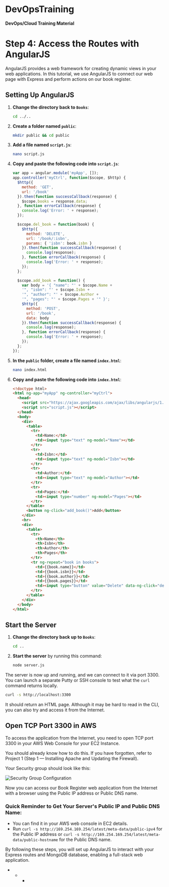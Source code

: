 # DevOpsTraining
**DevOps/Cloud Training Material**

# Step 4: Access the Routes with AngularJS

AngularJS provides a web framework for creating dynamic views in your web applications. In this tutorial, we use AngularJS to connect our web page with Express and perform actions on our book register.

## Setting Up AngularJS

1. **Change the directory back to `Books`**:

    ```sh
    cd ../..
    ```

2. **Create a folder named `public`**:

    ```sh
    mkdir public && cd public
    ```

3. **Add a file named `script.js`**:

    ```sh
    nano script.js
    ```

4. **Copy and paste the following code into `script.js`**:

    ```javascript
    var app = angular.module('myApp', []);
    app.controller('myCtrl', function($scope, $http) {
      $http({
        method: 'GET',
        url: '/book'
      }).then(function successCallback(response) {
        $scope.books = response.data;
      }, function errorCallback(response) {
        console.log('Error: ' + response);
      });

      $scope.del_book = function(book) {
        $http({
          method: 'DELETE',
          url: '/book/:isbn',
          params: { 'isbn': book.isbn }
        }).then(function successCallback(response) {
          console.log(response);
        }, function errorCallback(response) {
          console.log('Error: ' + response);
        });
      };

      $scope.add_book = function() {
        var body = '{ "name": "' + $scope.Name + 
        '", "isbn": "' + $scope.Isbn +
        '", "author": "' + $scope.Author + 
        '", "pages": "' + $scope.Pages + '" }';
        $http({
          method: 'POST',
          url: '/book',
          data: body
        }).then(function successCallback(response) {
          console.log(response);
        }, function errorCallback(response) {
          console.log('Error: ' + response);
        });
      };
    });
    ```

5. **In the `public` folder, create a file named `index.html`**:

    ```sh
    nano index.html
    ```

6. **Copy and paste the following code into `index.html`**:

    ```html
    <!doctype html>
    <html ng-app="myApp" ng-controller="myCtrl">
      <head>
        <script src="https://ajax.googleapis.com/ajax/libs/angularjs/1.6.4/angular.min.js"></script>
        <script src="script.js"></script>
      </head>
      <body>
        <div>
          <table>
            <tr>
              <td>Name:</td>
              <td><input type="text" ng-model="Name"></td>
            </tr>
            <tr>
              <td>Isbn:</td>
              <td><input type="text" ng-model="Isbn"></td>
            </tr>
            <tr>
              <td>Author:</td>
              <td><input type="text" ng-model="Author"></td>
            </tr>
            <tr>
              <td>Pages:</td>
              <td><input type="number" ng-model="Pages"></td>
            </tr>
          </table>
          <button ng-click="add_book()">Add</button>
        </div>
        <hr>
        <div>
          <table>
            <tr>
              <th>Name</th>
              <th>Isbn</th>
              <th>Author</th>
              <th>Pages</th>
            </tr>
            <tr ng-repeat="book in books">
              <td>{{book.name}}</td>
              <td>{{book.isbn}}</td>
              <td>{{book.author}}</td>
              <td>{{book.pages}}</td>
              <td><input type="button" value="Delete" data-ng-click="del_book(book)"></td>
            </tr>
          </table>
        </div>
      </body>
    </html>
    ```

## Start the Server

1. **Change the directory back up to `Books`**:

    ```sh
    cd ..
    ```

2. **Start the server** by running this command:

    ```sh
    node server.js
    ```

The server is now up and running, and we can connect to it via port 3300. You can launch a separate Putty or SSH console to test what the `curl` command returns locally.

```sh
curl -s http://localhost:3300
```

It should return an HTML page. Although it may be hard to read in the CLI, you can also try and access it from the Internet.

## Open TCP Port 3300 in AWS

To access the application from the Internet, you need to open TCP port 3300 in your AWS Web Console for your EC2 Instance.

You should already know how to do this. If you have forgotten, refer to Project 1 (Step 1 — Installing Apache and Updating the Firewall).

Your Security group should look like this:

![Security Group Configuration](path/to/security-group-image.png)

Now you can access our Book Register web application from the Internet with a browser using the Public IP address or Public DNS name.

### Quick Reminder to Get Your Server's Public IP and Public DNS Name:

- You can find it in your AWS web console in EC2 details.
- Run `curl -s http://169.254.169.254/latest/meta-data/public-ipv4` for the Public IP address or `curl -s http://169.254.169.254/latest/meta-data/public-hostname` for the Public DNS name.

By following these steps, you will set up AngularJS to interact with your Express routes and MongoDB database, enabling a full-stack web application.

+ + + 
